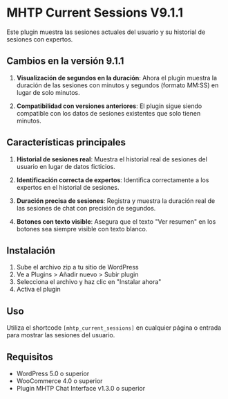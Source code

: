 # MHTP Current Sessions V9.1.1

Este plugin muestra las sesiones actuales del usuario y su historial de sesiones con expertos.

## Cambios en la versión 9.1.1

1. **Visualización de segundos en la duración**: Ahora el plugin muestra la duración de las sesiones con minutos y segundos (formato MM:SS) en lugar de solo minutos.

2. **Compatibilidad con versiones anteriores**: El plugin sigue siendo compatible con los datos de sesiones existentes que solo tienen minutos.

## Características principales

1. **Historial de sesiones real**: Muestra el historial real de sesiones del usuario en lugar de datos ficticios.

2. **Identificación correcta de expertos**: Identifica correctamente a los expertos en el historial de sesiones.

3. **Duración precisa de sesiones**: Registra y muestra la duración real de las sesiones de chat con precisión de segundos.

4. **Botones con texto visible**: Asegura que el texto "Ver resumen" en los botones sea siempre visible con texto blanco.

## Instalación

1. Sube el archivo zip a tu sitio de WordPress
2. Ve a Plugins > Añadir nuevo > Subir plugin
3. Selecciona el archivo y haz clic en "Instalar ahora"
4. Activa el plugin

## Uso

Utiliza el shortcode `[mhtp_current_sessions]` en cualquier página o entrada para mostrar las sesiones del usuario.

## Requisitos

- WordPress 5.0 o superior
- WooCommerce 4.0 o superior
- Plugin MHTP Chat Interface v1.3.0 o superior
